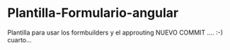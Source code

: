 # Plantilla-Formulario-angular
Plantilla para usar los formbuilders y el approuting
NUEVO COMMIT ....  :-) cuarto...
